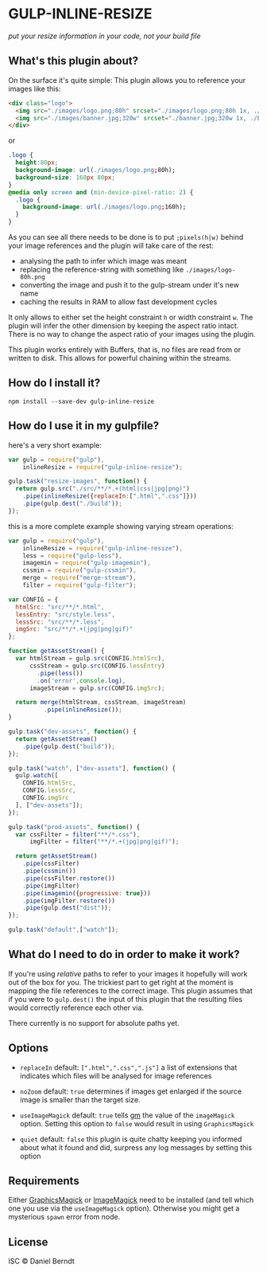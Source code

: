 # GULP-INLINE-RESIZE

_put your resize information in your code, not your build file_

## What's this plugin about?

On the surface it's quite simple: This plugin allows you to reference your images like this:

```html
<div class="logo">
  <img src="./images/logo.png;80h" srcset="./images/logo.png;80h 1x, ./images/logo.png;160h 2x" alt="logo">
  <img src="./images/banner.jpg;320w" srcset="./banner.jpg;320w 1x, ./banner.jpg;640w 2x" alt="banner">
</div>
```

or

```css
.logo {
  height:80px;
  background-image: url(./images/logo.png;80h);
  background-size: 160px 80px;
}
@media only screen and (min-device-pixel-ratio: 2) {
  .logo {
    background-image: url(./images/logo.png;160h);
  }
}
```

As you can see all there needs to be done is to put `;pixels(h|w)` behind your image references and the plugin will take care of the rest:

* analysing the path to infer which image was meant
* replacing the reference-string with something like `./images/logo-80h.png`
* converting the image and push it to the gulp-stream under it's new name
* caching the results in RAM to allow fast development cycles

It only allows to either set the height constraint `h` or width constraint `w`. The plugin will infer the other dimension by keeping the aspect ratio intact. There is no way to change the aspect ratio of your images using the plugin.

This plugin works entirely with Buffers, that is, no files are read from or written to disk. This allows for powerful chaining within the streams.

## How do I install it?

`npm install --save-dev gulp-inline-resize`

## How do I use it in my gulpfile?

here's a very short example:

```js
var gulp = require("gulp"),
    inlineResize = require("gulp-inline-resize");

gulp.task("resize-images", function() {
  return gulp.src("./src/**/*.+(html|css|jpg|png)")
    .pipe(inlineResize({replaceIn:[".html",".css"]}))
    .pipe(gulp.dest("./build"));
});

```

this is a more complete example showing varying stream operations:

```js
var gulp = require("gulp"),
    inlineResize = require("gulp-inline-resize"),
    less = require("gulp-less"),
    imagemin = require("gulp-imagemin"),
    cssmin = require("gulp-cssmin"),
    merge = require("merge-stream"),
    filter = require("gulp-filter");

var CONFIG = {
  htmlSrc: "src/**/*.html",
  lessEntry: "src/style.less",
  lessSrc: "src/**/*.less",
  imgSrc: "src/**/*.+(jpg|png|gif)"
};

function getAssetStream() {
  var htmlStream = gulp.src(CONFIG.htmlSrc),
      cssStream = gulp.src(CONFIG.lessEntry)
        .pipe(less())
        .on('error',console.log),
      imageStream = gulp.src(CONFIG.imgSrc);

  return merge(htmlStream, cssStream, imageStream)
          .pipe(inlineResize());
}

gulp.task("dev-assets", function() {
  return getAssetStream()
    .pipe(gulp.dest("build"));
});

gulp.task("watch", ["dev-assets"], function() {
  gulp.watch([
    CONFIG.htmlSrc,
    CONFIG.lessSrc,
    CONFIG.imgSrc
  ], ["dev-assets"]);
});

gulp.task("prod-assets", function() {
  var cssFilter = filter("**/*.css"),
      imgFilter = filter("**/*.+(jpg|png|gif)");

  return getAssetStream()
    .pipe(cssFilter)
    .pipe(cssmin())
    .pipe(cssFilter.restore())
    .pipe(imgFilter)
    .pipe(imagemin({progressive: true}))
    .pipe(imgFilter.restore())
    .pipe(gulp.dest("dist"));
});

gulp.task("default",["watch"]);
```

## What do I need to do in order to make it work?

If you're using _relative_ paths to refer to your images it hopefully will work out of the box for you. The trickiest part to get right at the moment is mapping the file references to the correct image. This plugin assumes that if you were to `gulp.dest()` the input of this plugin that the resulting files would correctly reference each other via.

There currently is no support for absolute paths yet.

## Options

* `replaceIn` default: `[".html",".css",".js"]`
  a list of extensions that indicates which files will be analysed for image references

* `noZoom` default: `true`
  determines if images get enlarged if the source image is smaller than the target size.

* `useImageMagick` default: `true`
tells [gm](https://github.com/aheckmann/gm) the value of the `imageMagick` option. Setting this option to `false` would result in using `GraphicsMagick`

* `quiet` default: `false`
this plugin is quite chatty keeping you informed about what it found and did, surpress any log messages by setting this option

## Requirements

Either [GraphicsMagick](http://www.graphicsmagick.org/) or [ImageMagick](http://www.imagemagick.org/) need to be installed (and tell which one you use via the `useImageMagick` option). Otherwise you might get a mysterious `spawn` error from node.

## License

ISC © Daniel Berndt